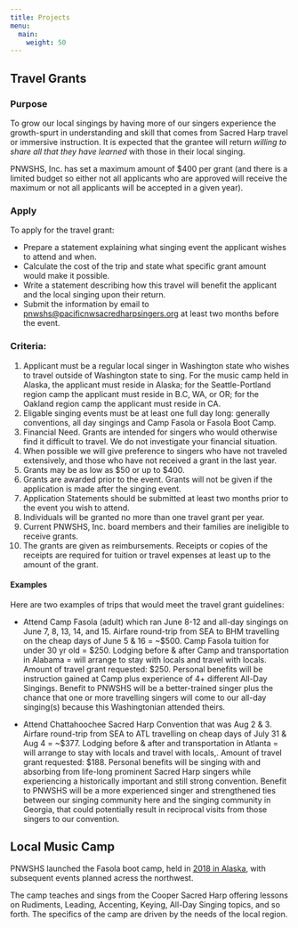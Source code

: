 ```yaml
---
title: Projects
menu:
  main:
    weight: 50
---
```


## Travel Grants

### Purpose
To grow our local singings by having more of our singers experience the growth-spurt in understanding and skill that comes from Sacred Harp travel or immersive instruction. It is expected that the grantee will return *willing to share all that they have learned* with those in their local singing.

PNWSHS, Inc. has set a maximum amount of $400 per grant (and there is a limited budget so either not all applicants who are approved will receive the maximum or not all applicants will be accepted in a given year).

### Apply
To apply for the travel grant:
- Prepare a statement explaining what singing event the applicant wishes to attend and when.
- Calculate the cost of the trip and state what specific grant amount would make it possible.
- Write a statement describing how this travel will benefit the applicant and the local singing upon their return. 
- Submit the information by email to [pnwshs@pacificnwsacredharpsingers.org](pnwshs@pacificnwsacredharpsingers.org) at least two months before the event.

### Criteria:
1. Applicant must be a regular local singer in Washington state who wishes to travel outside of Washington state to sing. For the music camp held in Alaska, the applicant must reside in Alaska; for the Seattle-Portland region camp the applicant must reside in B.C, WA, or OR; for the Oakland region camp the applicant must reside in CA.
1. Eligable singing events must be at least one full day long: generally conventions, all day singings and Camp Fasola or Fasola Boot Camp.
1. Financial Need. Grants are intended for singers who would otherwise find it difficult to travel. We do not investigate your financial situation.
1. When possible we will give preference to singers who have not traveled extensively, and those who have not received a grant in the last year.
1. Grants may be as low as $50 or up to $400.
1. Grants are awarded prior to the event. Grants will not be given if the application is made after the singing event.
1. Application Statements should be submitted at least two months prior to the event you wish to attend.
1. Individuals will be granted no more than one travel grant per year.
1. Current PNWSHS, Inc. board members and their families are ineligible to receive grants.
1. The grants are given as reimbursements. Receipts or copies of the receipts are required for tuition or travel expenses at least up to the amount of the grant.


#### Examples
Here are two examples of trips that would meet the travel grant guidelines:

- Attend Camp Fasola (adult) which ran June 8-12 and all-day singings on June 7, 8, 13, 14, and 15.
Airfare round-trip from SEA to BHM travelling on the cheap days of June 5 & 16 = ~$500.
Camp Fasola tuition for under 30 yr old = $250.
Lodging before & after Camp and transportation in Alabama = will arrange to stay with locals and travel with locals.
Amount of travel grant requested: $250.
Personal benefits will be instruction gained at Camp plus experience of 4+ different All-Day Singings.
Benefit to PNWSHS will be a better-trained singer plus the chance that one or more travelling singers will come to our all-day singing(s) because this Washingtonian attended theirs.

- Attend Chattahoochee Sacred Harp Convention that was Aug 2 & 3.
Airfare round-trip from SEA to ATL travelling on cheap days of July 31 & Aug 4 = ~$377.
Lodging before & after and transportation in Atlanta = will arrange to stay with locals and travel with locals,.
Amount of travel grant requested: $188.
Personal benefits will be singing with and absorbing from life-long prominent Sacred Harp singers while experiencing a historically important and still strong convention.
Benefit to PNWSHS will be a more experienced singer and strengthened ties between our singing community here and the singing community in Georgia, that could potentially result in reciprocal visits from those singers to our convention.

## Local Music Camp
PNWSHS launched the Fasola boot camp, held in [2018 in Alaska](http://sacredharpalaska.org/fasola_camp.html), with subsequent events planned acress the northwest. 

The camp teaches and sings from the Cooper Sacred Harp  offering lessons on Rudiments, Leading, Accenting, Keying, All-Day Singing topics, and so forth. The specifics of the camp are driven by the needs of the local region.